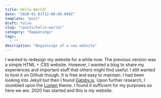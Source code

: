 ```yaml
---
title: Hello World!
date: "2020-01-01T12:00:00.000Z"
template: "post"
draft: false
slug: "/posts/hello-world/"
category: "Happenings"
tags:
  - ""
description: "Beginnings of a new website"
---
```


I wanted to redesign my website for a while now. The previous version was a simple HTML + CSS website. However, I wanted a blog to share my experiences and important stuff that others might find useful. I still wanted to host it on Github though. It is free and easy to maintain. I had been looking into Jekyll but then I found [Gatsby.js](https://www.gatsbyjs.org/). Upon further research, I stumbled upon the [Lumen](https://github.com/alxshelepenok/gatsby-starter-lumen) theme. I found it sufficient for my purposes so here we are. 2020 has started and this is my website.
